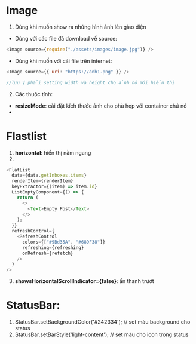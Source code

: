 # Image

1. Dùng khi muốn show ra những hình ảnh lên giao diện

- Dùng với các file đã download về source:

```js
<Image source={require("./assets/images/image.jpg")} />
```

- Dùng khi muốn với cái file trên internet:

```js
<Image source={{ uri: "https://anh1.png" }} />

//lưu ý phải setting width và height cho ảnh nó mới hiển thị
```

2. Các thuộc tính:

- **resizeMode**: cài đặt kích thước ảnh cho phù hợp với container chứ nó
-

# Flastlist

1. **horizontal**: hiển thị nằm ngang
2.

```ts
<FlatList
  data={data.getInboxes.items}
  renderItem={renderItem}
  keyExtractor={(item) => item.id}
  ListEmptyComponent={() => {
    return (
      <>
        <Text>Empty Post</Text>
      </>
    );
  }}
  refreshControl={
    <RefreshControl
      colors={["#9Bd35A", "#689F38"]}
      refreshing={refreshing}
      onRefresh={refetch}
    />
  }
/>
```

3. **showsHorizontalScrollIndicator={false}**: ẩn thanh trượt

# StatusBar:

1. StatusBar.setBackgroundColor('#242334'); // set màu background cho status
2. StatusBar.setBarStyle('light-content'); // set màu cho icon trong status
